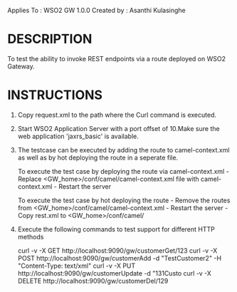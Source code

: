 Applies To	: WSO2 GW 1.0.0
Created by	: Asanthi Kulasinghe

DESCRIPTION
===========

To test the ability to invoke REST endpoints via a route deployed on WSO2 Gateway.
 
INSTRUCTIONS
============

1. Copy request.xml to the path where the Curl command is executed.

2. Start WSO2 Application Server with a port offset of 10.Make sure the web application 'jaxrs_basic' is available.

3. The testcase can be executed by adding the route to camel-context.xml as well as by hot deploying the route in a seperate file.

	To execute the test case by deploying the route via camel-context.xml
	   - Replace <GW_home>/conf/camel/camel-context.xml file with camel-context.xml
	   - Restart the server
	  
	To execute the test case by hot deploying the route
	   - Remove the routes from <GW_home>/conf/camel/camel-context.xml
	   - Restart the server 
	   - Copy rest.xml to <GW_home>/conf/camel/ 
	  
4. Execute the following commands to test support for different HTTP methods

	curl -v -X GET http://localhost:9090/gw/customerGet/123 
	curl -v -X POST http://localhost:9090/gw/customerAdd -d "<Customer><name>TestCustomer2</name></Customer>"  -H "Content-Type: text/xml"
	curl -v -X PUT http://localhost:9090/gw/customerUpdate -d "<Customer><id>131</id><name>Custo
	curl -v -X DELETE http://localhost:9090/gw/customerDel/129

